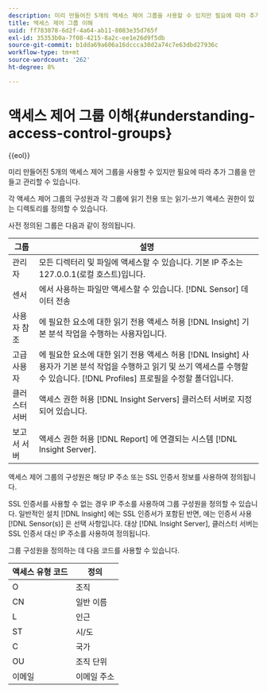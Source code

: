 ```yaml
---
description: 미리 만들어진 5개의 액세스 제어 그룹을 사용할 수 있지만 필요에 따라 추가 그룹을 만들고 관리할 수 있습니다.
title: 액세스 제어 그룹 이해
uuid: ff783078-6d2f-4a64-ab11-8083e35d765f
exl-id: 35353b0a-7f08-4215-8a2c-ee1e26d9f5db
source-git-commit: b1dda69a606a16dccca30d2a74c7e63dbd27936c
workflow-type: tm+mt
source-wordcount: '262'
ht-degree: 8%

---
```


# 액세스 제어 그룹 이해{#understanding-access-control-groups}

{{eol}}

미리 만들어진 5개의 액세스 제어 그룹을 사용할 수 있지만 필요에 따라 추가 그룹을 만들고 관리할 수 있습니다.

각 액세스 제어 그룹의 구성원과 각 그룹에 읽기 전용 또는 읽기-쓰기 액세스 권한이 있는 디렉토리를 정의할 수 있습니다.

사전 정의된 그룹은 다음과 같이 정의됩니다.

| 그룹 | 설명 |
|---|---|
| 관리자 | 모든 디렉터리 및 파일에 액세스할 수 있습니다. 기본 IP 주소는 127.0.0.1(로컬 호스트)입니다. |
| 센서 | 에서 사용하는 파일만 액세스할 수 있습니다. [!DNL Sensor] 데이터 전송 |
| 사용자 참조 | 에 필요한 요소에 대한 읽기 전용 액세스 허용 [!DNL Insight] 기본 분석 작업을 수행하는 사용자입니다. |
| 고급 사용자 | 에 필요한 요소에 대한 읽기 전용 액세스 허용 [!DNL Insight] 사용자가 기본 분석 작업을 수행하고 읽기 및 쓰기 액세스를 수행할 수 있습니다. [!DNL Profiles] 프로필을 수정할 폴더입니다. |
| 클러스터 서버 | 액세스 권한 허용 [!DNL Insight Servers] 클러스터 서버로 지정되어 있습니다. |
| 보고서 서버 | 액세스 권한 허용 [!DNL Report] 에 연결되는 시스템 [!DNL Insight Server]. |

액세스 제어 그룹의 구성원은 해당 IP 주소 또는 SSL 인증서 정보를 사용하여 정의됩니다.

SSL 인증서를 사용할 수 없는 경우 IP 주소를 사용하여 그룹 구성원을 정의할 수 있습니다. 일반적인 설치 [!DNL Insight] 에는 SSL 인증서가 포함된 반면, 에는 인증서 사용 [!DNL Sensor(s)] 은 선택 사항입니다. 대상 [!DNL Insight Server], 클러스터 서버는 SSL 인증서 대신 IP 주소를 사용하여 정의됩니다.

그룹 구성원을 정의하는 데 다음 코드를 사용할 수 있습니다.

| 액세스 유형 코드 | 정의 |
|---|---|
| O | 조직 |
| CN | 일반 이름 |
| L | 인근 |
| ST | 시/도 |
| C | 국가 |
| OU | 조직 단위 |
| 이메일 | 이메일 주소 |
